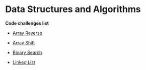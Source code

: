 # Data Structures and Algorithms

**Code challenges list**
 
 * [Array Reverse](./challenges/array-reverse/README.md)

 * [Array Shift](./challenges/arrayShift/README.md)

 * [Binary Search](./challenges/BinarySearch/README.md)

 * [Linked List](./Data-Structure/linkedList/README.md)

 


